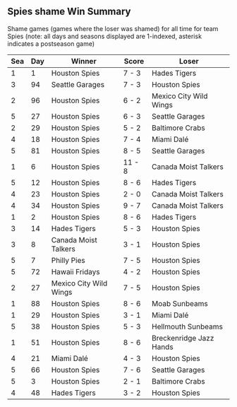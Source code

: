 ## Spies shame Win Summary



Shame games (games where the loser was shamed) for all time for team Spies (note: all days and seasons displayed are 1-indexed, asterisk indicates a postseason game)


| Sea | Day | Winner | Score | Loser | 
| ------ |------ |------ |------ |------ |
| 1 | 1 | Houston Spies | 7 - 3 | Hades Tigers | 
| 3 | 94 | Seattle Garages | 7 - 3 | Houston Spies | 
| 2 | 96 | Houston Spies | 6 - 2 | Mexico City Wild Wings | 
| 5 | 27 | Houston Spies | 6 - 3 | Seattle Garages | 
| 2 | 29 | Houston Spies | 5 - 2 | Baltimore Crabs | 
| 4 | 18 | Houston Spies | 7 - 4 | Miami Dalé | 
| 5 | 81 | Houston Spies | 8 - 5 | Seattle Garages | 
| 1 | 6 | Houston Spies | 11 - 8 | Canada Moist Talkers | 
| 5 | 12 | Houston Spies | 8 - 6 | Hades Tigers | 
| 4 | 23 | Houston Spies | 2 - 0 | Canada Moist Talkers | 
| 4 | 34 | Houston Spies | 9 - 7 | Canada Moist Talkers | 
| 1 | 2 | Houston Spies | 8 - 6 | Hades Tigers | 
| 3 | 14 | Hades Tigers | 5 - 3 | Houston Spies | 
| 3 | 8 | Canada Moist Talkers | 3 - 1 | Houston Spies | 
| 5 | 7 | Philly Pies | 7 - 5 | Houston Spies | 
| 5 | 72 | Hawaii Fridays | 4 - 2 | Houston Spies | 
| 2 | 27 | Mexico City Wild Wings | 7 - 5 | Houston Spies | 
| 1 | 88 | Houston Spies | 8 - 6 | Moab Sunbeams | 
| 1 | 29 | Houston Spies | 3 - 1 | Miami Dalé | 
| 5 | 38 | Houston Spies | 5 - 3 | Hellmouth Sunbeams | 
| 1 | 51 | Houston Spies | 8 - 6 | Breckenridge Jazz Hands | 
| 4 | 21 | Miami Dalé | 4 - 3 | Houston Spies | 
| 5 | 66 | Houston Spies | 7 - 6 | Seattle Garages | 
| 5 | 3 | Houston Spies | 2 - 1 | Baltimore Crabs | 
| 4 | 48 | Hades Tigers | 3 - 2 | Houston Spies | 


